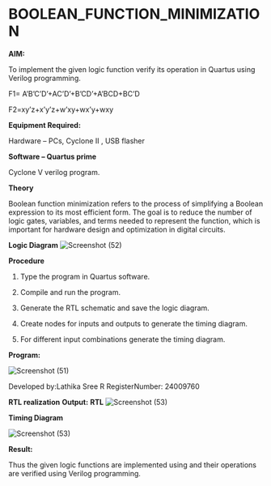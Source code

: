 # BOOLEAN_FUNCTION_MINIMIZATION

**AIM:**

To implement the given logic function verify its operation in Quartus using Verilog programming.

F1= A’B’C’D’+AC’D’+B’CD’+A’BCD+BC’D 

F2=xy’z+x’y’z+w’xy+wx’y+wxy

**Equipment Required:**

Hardware – PCs, Cyclone II , USB flasher 

**Software – Quartus prime** 

Cyclone V verilog program.

**Theory**

Boolean function minimization refers to the process of simplifying a Boolean
expression to its most efficient form. The goal is to reduce the number of logic gates,
variables, and terms needed to represent the function, which is important for hardware
design and optimization in digital circuits.

**Logic Diagram**
![Screenshot (52)](https://github.com/user-attachments/assets/af22c520-cd1e-4b3e-adab-bb3c6dbe3dfd)

**Procedure**

1.	Type the program in Quartus software.

2.	Compile and run the program.

3.	Generate the RTL schematic and save the logic diagram.

4.	Create nodes for inputs and outputs to generate the timing diagram.

5.	For different input combinations generate the timing diagram.


**Program:**

![Screenshot (51)](https://github.com/user-attachments/assets/c16ee7d6-925b-4ed8-a6d0-49a0932d1c64)


Developed by:Lathika Sree R RegisterNumber: 24009760


**RTL realization**
**Output:**
**RTL**
![Screenshot (53)](https://github.com/user-attachments/assets/c90ff749-d898-4929-bfc5-27d23a841fc8)


**Timing Diagram**

![Screenshot (53)](https://github.com/user-attachments/assets/30fda595-d61e-4a86-be79-2377073c0096)


**Result:**

Thus the given logic functions are implemented using and their operations are verified using Verilog programming.

